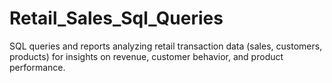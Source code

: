 # Retail_Sales_Sql_Queries
SQL queries and reports analyzing retail transaction data (sales, customers, products) for insights on revenue, customer behavior, and product performance.

























 
 
